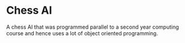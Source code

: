 # Chess AI
A chess AI that was programmed parallel to a second year computing course and hence uses a lot of object oriented programming.
